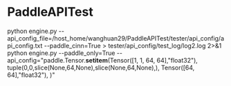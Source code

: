 # PaddleAPITest
python engine.py --api_config_file=/host_home/wanghuan29/PaddleAPITest/tester/api_config/api_config.txt --paddle_cinn=True > tester/api_config/test_log/log2.log 2>&1
python engine.py --paddle_only=True --api_config="paddle.Tensor.__setitem__(Tensor([1, 1, 64, 64],\"float32\"), tuple(0,0,slice(None,64,None),slice(None,64,None),), Tensor([64, 64],\"float32\"), )"